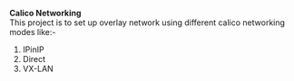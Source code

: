 **Calico Networking**  
This project is to set up overlay network using different calico networking modes like:-
1. IPinIP
2. Direct
3. VX-LAN
